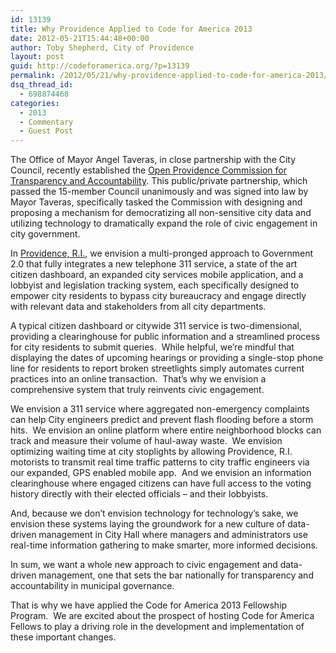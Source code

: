 ```yaml
---
id: 13139
title: Why Providence Applied to Code for America 2013
date: 2012-05-21T15:44:48+00:00
author: Toby Shepherd, City of Providence
layout: post
guid: http://codeforamerica.org/?p=13139
permalink: /2012/05/21/why-providence-applied-to-code-for-america-2013/
dsq_thread_id:
  - 698874468
categories:
  - 2013
  - Commentary
  - Guest Post
---
```

The Office of Mayor Angel Taveras, in close partnership with the City Council, recently established the [Open Providence Commission for Transparency and Accountability](http://www.providenceri.gov/open-government). This public/private partnership, which passed the 15-member Council unanimously and was signed into law by Mayor Taveras, specifically tasked the Commission with designing and proposing a mechanism for democratizing all non-sensitive city data and utilizing technology to dramatically expand the role of civic engagement in city government.

In <a href="http://www.providenceri.com/" target="_blank">Providence, R.I.</a>, we envision a multi-pronged approach to Government 2.0 that fully integrates a new telephone 311 service, a state of the art citizen dashboard, an expanded city services mobile application, and a lobbyist and legislation tracking system, each specifically designed to empower city residents to bypass city bureaucracy and engage directly with relevant data and stakeholders from all city departments.

A typical citizen dashboard or citywide 311 service is two-dimensional, providing a clearinghouse for public information and a streamlined process for city residents to submit queries.  While helpful, we’re mindful that displaying the dates of upcoming hearings or providing a single-stop phone line for residents to report broken streetlights simply automates current practices into an online transaction.  That’s why we envision a comprehensive system that truly reinvents civic engagement.

We envision a 311 service where aggregated non-emergency complaints can help City engineers predict and prevent flash flooding before a storm hits.  We envision an online platform where entire neighborhood blocks can track and measure their volume of haul-away waste.  We envision optimizing waiting time at city stoplights by allowing Providence, R.I. motorists to transmit real time traffic patterns to city traffic engineers via our expanded, GPS enabled mobile app.  And we envision an information clearinghouse where engaged citizens can have full access to the voting history directly with their elected officials – and their lobbyists.

And, because we don’t envision technology for technology’s sake, we envision these systems laying the groundwork for a new culture of data-driven management in City Hall where managers and administrators use real-time information gathering to make smarter, more informed decisions.

In sum, we want a whole new approach to civic engagement and data-driven management, one that sets the bar nationally for transparency and accountability in municipal governance.

That is why we have applied the Code for America 2013 Fellowship Program.  We are excited about the prospect of hosting Code for America Fellows to play a driving role in the development and implementation of these important changes.